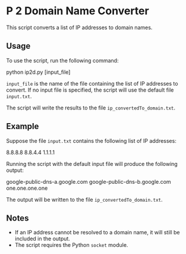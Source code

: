 # P 2 Domain Name Converter

This script converts a list of IP addresses to domain names.

## Usage

To use the script, run the following command:

python ip2d.py [input_file]

`input_file` is the name of the file containing the list of IP addresses to convert. If no input file is specified, the script will use the default file `input.txt`.

The script will write the results to the file `ip_convertedTo_domain.txt`.

## Example

Suppose the file `input.txt` contains the following list of IP addresses:

8.8.8.8
8.8.4.4
1.1.1.1

Running the script with the default input file will produce the following output:

google-public-dns-a.google.com
google-public-dns-b.google.com
one.one.one.one

The output will be written to the file `ip_convertedTo_domain.txt`.

## Notes

- If an IP address cannot be resolved to a domain name, it will still be included in the output.
- The script requires the Python `socket` module.

